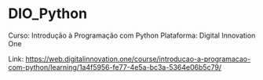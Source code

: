 # DIO_Python
 
 Curso: Introdução à Programação com Python
 Plataforma: Digital Innovation One

 Link:  https://web.digitalinnovation.one/course/introducao-a-programacao-com-python/learning/1a4f5956-fe77-4e5a-bc3a-5364e06b5c79/
